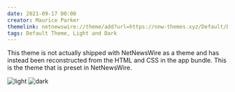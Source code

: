```yaml
---
date: 2021-09-17 00:00
creator: Maurice Parker
themelink: netnewswire://theme/add?url=https://nnw-themes.xyz/Default/Default.nnwtheme.zip
tags: Default Theme, Light and Dark
---
```


This theme is not actually shipped with NetNewsWire as a theme and has instead been reconstructed from the HTML and CSS in the app bundle. 
This is the theme that is preset in NetNewsWire.

![light](/Default/Default-light.png)
![dark](/Default/Default-dark.png)